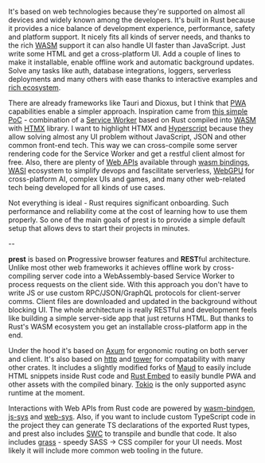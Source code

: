  It's based on web technologies because they're supported on almost all devices and widely known among the developers. It's built in Rust because it provides a nice balance of development experience, performance, safety and platform support. It nicely fits all kinds of server needs, and thanks to the rich [WASM](https://webassembly.org/) support it can also handle UI faster than JavaScript. Just write some HTML and get a cross-platform UI. Add a couple of lines to make it installable, enable offline work and automatic background updates. Solve any tasks like auth, database integrations, loggers, serverless deployments and many others with ease thanks to interactive examples and [rich ecosystem](https://edezhic.medium.com/reliable-software-engineering-with-rust-5bb4553b5d54).

There are already frameworks like Tauri and Dioxus, but I think that [PWA](https://web.dev/what-are-pwas/) capabilities enable a simpler approach. Inspiration came from [this simple PoC](https://github.com/richardanaya/wasm-service) - combination of a [Service Worker](https://developer.mozilla.org/en-US/docs/Web/API/Service_Worker_API) based on Rust compiled into [WASM](https://webassembly.org/) with [HTMX](https://htmx.org/) library. I want to highlight HTMX and [Hyperscript](https://hyperscript.org/) because they allow solving almost any UI problem without JavaScript, JSON and other common front-end tech. This way we can cross-compile some server rendering code for the Service Worker and get a restful client almost for free. Also, there are plenty of [Web APIs](https://fugu-tracker.web.app/) available through [wasm bindings](https://github.com/rustwasm/wasm-bindgen), [WASI](https://github.com/bytecodealliance/wasmtime/blob/main/docs/WASI-intro.md) ecosystem to simplify devops and fascilitate serverless, [WebGPU](https://developer.chrome.com/blog/webgpu-io2023/) for cross-platform AI, complex UIs and games, and many other web-related tech being developed for all kinds of use cases.

Not everything is ideal - Rust requires significant onboarding. Such performance and reliability come at the cost of learning how to use them properly. So one of the main goals of prest is to provide a simple default setup that allows devs to start their projects in minutes.

--

**prest** is based on **P**rogressive browser features and **REST**ful architecture. Unlike most other web frameworks it achieves offline work by cross-compiling server code into a WebAssembly-based Service Worker to process requests on the client side. With this approach you don't have to write JS or use custom RPC/JSON/GraphQL protocols for client-server comms. Client files are downloaded and updated in the background without blocking UI. The whole architecture is really RESTful and development feels like building a simple server-side app that just returns HTML. But thanks to Rust's WASM ecosystem you get an installable cross-platform app in the end.  

Under the hood it's based on [Axum](https://github.com/tokio-rs/axum) for ergonomic routing on both server and client. It's also based on [http](https://docs.rs/http/latest/http/) and [tower](https://docs.rs/tower/latest/tower/) for compatability with many other crates. It includes a slightly modified forks of [Maud](https://maud.lambda.xyz/) to easily include HTML snippets inside Rust code and [Rust Embed](https://github.com/pyrossh/rust-embed) to easily bundle PWA and other assets with the compiled binary. [Tokio](https://docs.rs/tokio/latest/tokio/) is the only supported async runtime at the moment.

Interactions with Web APIs from Rust code are powered by [wasm-bindgen](https://rustwasm.github.io/wasm-bindgen/), [js-sys](https://rustwasm.github.io/wasm-bindgen/contributing/js-sys/index.html) and [web-sys](https://rustwasm.github.io/wasm-bindgen/contributing/web-sys/index.html). Also, if you want to include custom TypeScript code in the project they can generate TS declarations of the exported Rust types, and prest also includes [SWC](https://swc.rs/) to transpile and bundle that code. It also includes [grass](https://docs.rs/grass/latest/grass/) - speedy SASS -> CSS compiler for your UI needs. Most likely it will include more common web tooling in the future.

